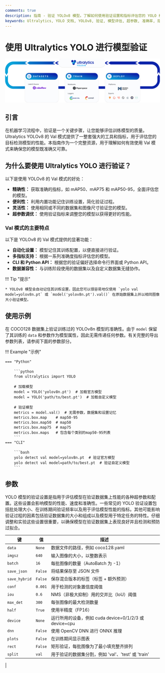 ```yaml
---
comments: true
description: 指南 - 验证 YOLOv8 模型。了解如何使用验证设置和指标评估您的 YOLO 模型的性能，包括 Python 和 CLI 示例。
keywords: Ultralytics, YOLO 文档, YOLOv8, 验证, 模型评估, 超参数, 准确率, 指标, Python, CLI
---
```


# 使用 Ultralytics YOLO 进行模型验证

<img width="1024" src="https://github.com/ultralytics/assets/raw/main/yolov8/banner-integrations.png" alt="Ultralytics YOLO 生态系统和集成">

## 引言

在机器学习流程中，验证是一个关键步骤，让您能够评估训练模型的质量。Ultralytics YOLOv8 的 Val 模式提供了一整套强大的工具和指标，用于评估您的目标检测模型的性能。本指南作为一个完整资源，用于理解如何有效使用 Val 模式来确保您的模型既准确又可靠。

## 为什么要使用 Ultralytics YOLO 进行验证？

以下是使用 YOLOv8 的 Val 模式的好处：

- **精确性：** 获取准确的指标，如 mAP50、mAP75 和 mAP50-95，全面评估您的模型。
- **便利性：** 利用内置功能记住训练设置，简化验证过程。
- **灵活性：** 使用相同或不同的数据集和图像尺寸验证您的模型。
- **超参数调优：** 使用验证指标来调整您的模型以获得更好的性能。

### Val 模式的主要特点

以下是 YOLOv8 的 Val 模式提供的显著功能：

- **自动化设置：** 模型记住其训练配置，以便直接进行验证。
- **多指标支持：** 根据一系列准确度指标评估您的模型。
- **CLI 和 Python API：** 根据您的验证偏好选择命令行界面或 Python API。
- **数据兼容性：** 与训练阶段使用的数据集以及自定义数据集无缝协作。

!!! Tip "提示"

    * YOLOv8 模型会自动记住其训练设置，因此您可以很容易地仅使用 `yolo val model=yolov8n.pt` 或 `model('yolov8n.pt').val()` 在原始数据集上并以相同图像大小验证模型。

## 使用示例

在 COCO128 数据集上验证训练过的 YOLOv8n 模型的准确性。由于 `model` 保留了其训练的 `data` 和参数作为模型属性，因此无需传递任何参数。有关完整的导出参数列表，请参阅下面的参数部分。

!!! Example "示例"

    === "Python"

        ```python
        from ultralytics import YOLO

        # 加载模型
        model = YOLO('yolov8n.pt')  # 加载官方模型
        model = YOLO('path/to/best.pt')  # 加载自定义模型

        # 验证模型
        metrics = model.val()  # 无需参数，数据集和设置记忆
        metrics.box.map    # map50-95
        metrics.box.map50  # map50
        metrics.box.map75  # map75
        metrics.box.maps   # 包含每个类别的map50-95列表
        ```
    === "CLI"

        ```bash
        yolo detect val model=yolov8n.pt  # 验证官方模型
        yolo detect val model=path/to/best.pt  # 验证自定义模型
        ```

## 参数

YOLO 模型的验证设置是指用于评估模型在验证数据集上性能的各种超参数和配置。这些设置会影响模型的性能、速度和准确性。一些常见的 YOLO 验证设置包括批处理大小、在训练期间验证频率以及用于评估模型性能的指标。其他可能影响验证过程的因素包括验证数据集的大小和组成以及模型用于特定任务的特性。仔细调整和实验这些设置很重要，以确保模型在验证数据集上表现良好并且检测和预防过拟合。

| 键             | 值       | 描述                                          |
|---------------|---------|---------------------------------------------|
| `data`        | `None`  | 数据文件的路径，例如 coco128.yaml                     |
| `imgsz`       | `640`   | 输入图像的大小，以整数表示                               |
| `batch`       | `16`    | 每批图像的数量（AutoBatch 为 -1）                     |
| `save_json`   | `False` | 将结果保存至 JSON 文件                              |
| `save_hybrid` | `False` | 保存混合版本的标签（标签 + 额外预测）                        |
| `conf`        | `0.001` | 用于检测的对象置信度阈值                                |
| `iou`         | `0.6`   | NMS（非极大抑制）用的交并比（IoU）阈值                      |
| `max_det`     | `300`   | 每张图像的最大检测数量                                 |
| `half`        | `True`  | 使用半精度（FP16）                                 |
| `device`      | `None`  | 运行所用的设备，例如 cuda device=0/1/2/3 或 device=cpu |
| `dnn`         | `False` | 使用 OpenCV DNN 进行 ONNX 推理                    |
| `plots`       | `False` | 在训练期间显示图表                                   |
| `rect`        | `False` | 矩形验证，每批图像为了最小填充整齐排列                         |
| `split`       | `val`   | 用于验证的数据集分割，例如 'val'、'test' 或 'train'        |
|
